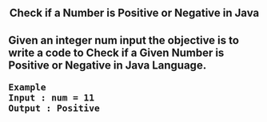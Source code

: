 <h2 align="center">Check if a Number is Positive or Negative in Java<h2/>

<div font_size="5px">Given an integer num input the objective is to write a code to Check if a Given Number is Positive or Negative in Java Language.<div/>

```
Example
Input : num = 11
Output : Positive
```

